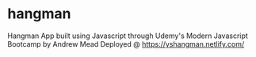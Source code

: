 # hangman
Hangman App built using Javascript through Udemy's Modern Javascript Bootcamp by Andrew Mead
Deployed @ https://yshangman.netlify.com/
